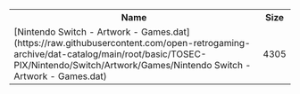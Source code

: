 <table>
<tr><th>Name</th><th>Size</th></tr>
<tr><td>[Nintendo Switch - Artwork - Games.dat](https://raw.githubusercontent.com/open-retrogaming-archive/dat-catalog/main/root/basic/TOSEC-PIX/Nintendo/Switch/Artwork/Games/Nintendo Switch - Artwork - Games.dat)</td><td>4305</td></tr>
</table>
